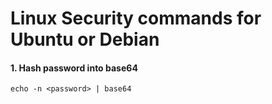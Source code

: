 # Linux Security commands for Ubuntu or Debian

#### 1. Hash password into base64
```
echo -n <password> | base64
```
